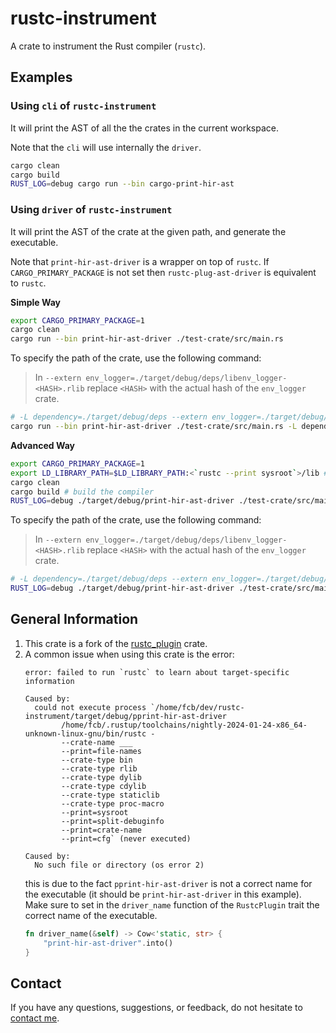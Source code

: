 # rustc-instrument

A crate to instrument the Rust compiler (`rustc`).

## Examples

### Using `cli` of `rustc-instrument`

It will print the AST of all the the crates in the current workspace.

Note that the `cli` will use internally the `driver`.

```bash
cargo clean
cargo build
RUST_LOG=debug cargo run --bin cargo-print-hir-ast
```

### Using `driver` of `rustc-instrument`

It will print the AST of the crate at the given path, and generate the executable.

Note that `print-hir-ast-driver` is a wrapper on top of `rustc`. If `CARGO_PRIMARY_PACKAGE` is not set then `rustc-plug-ast-driver` is equivalent to `rustc`.


**Simple Way**

```bash
export CARGO_PRIMARY_PACKAGE=1
cargo clean
cargo run --bin print-hir-ast-driver ./test-crate/src/main.rs
```

To specify the path of the crate, use the following command:
> In `--extern env_logger=./target/debug/deps/libenv_logger-<HASH>.rlib` replace `<HASH>` with the actual hash of the `env_logger` crate.
```bash
# -L dependency=./target/debug/deps --extern env_logger=./target/debug/deps/libenv_logger-<HASH>.rlib
cargo run --bin print-hir-ast-driver ./test-crate/src/main.rs -L dependency=./target/debug/deps --extern env_logger=./target/debug/deps/libenv_logger-<HASH>.rlib
```

**Advanced Way**

```bash
export CARGO_PRIMARY_PACKAGE=1
export LD_LIBRARY_PATH=$LD_LIBRARY_PATH:<`rustc --print sysroot`>/lib # Something like ~/.rustup/toolchains/nightly-2024-01-24-x86_64-unknown-linux-gnu/lib
cargo clean
cargo build # build the compiler
RUST_LOG=debug ./target/debug/print-hir-ast-driver ./test-crate/src/main.rs
```

To specify the path of the crate, use the following command:
> In `--extern env_logger=./target/debug/deps/libenv_logger-<HASH>.rlib` replace `<HASH>` with the actual hash of the `env_logger` crate.
```bash
# -L dependency=./target/debug/deps --extern env_logger=./target/debug/deps/libenv_logger-<HASH>.rlib
RUST_LOG=debug ./target/debug/print-hir-ast-driver ./test-crate/src/main.rs -L dependency=./target/debug/deps --extern env_logger=./target/debug/deps/libenv_logger-<HASH>.rlib
```

## General Information

1. This crate is a fork of the [rustc_plugin](https://github.com/cognitive-engineering-lab/rustc_plugin) crate.
2. A common issue when using this crate is the error:
    ```
    error: failed to run `rustc` to learn about target-specific information

    Caused by:
      could not execute process `/home/fcb/dev/rustc-instrument/target/debug/pprint-hir-ast-driver
            /home/fcb/.rustup/toolchains/nightly-2024-01-24-x86_64-unknown-linux-gnu/bin/rustc -
            --crate-name ___
            --print=file-names
            --crate-type bin
            --crate-type rlib
            --crate-type dylib
            --crate-type cdylib
            --crate-type staticlib
            --crate-type proc-macro
            --print=sysroot
            --print=split-debuginfo
            --print=crate-name
            --print=cfg` (never executed)

    Caused by:
      No such file or directory (os error 2)
    ```
    this is due to the fact `pprint-hir-ast-driver` is not a correct name for the executable (it should be `print-hir-ast-driver` in this example).
    Make sure to set in the `driver_name` function of the `RustcPlugin` trait the correct name of the executable.
    ```rust
    fn driver_name(&self) -> Cow<'static, str> {
        "print-hir-ast-driver".into()
    }
    ```

## Contact

If you have any questions, suggestions, or feedback, do not hesitate to [contact me](https://federicobruzzone.github.io/).

